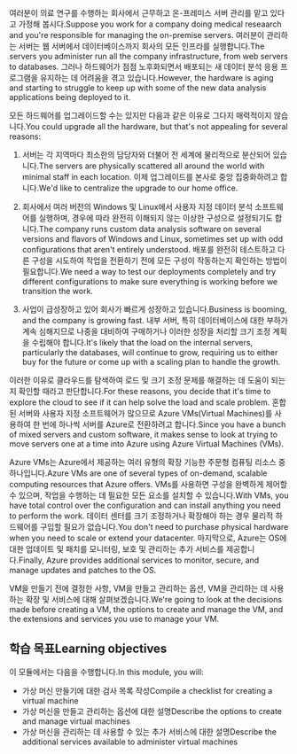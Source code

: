 <span data-ttu-id="7bb77-101">여러분이 의료 연구를 수행하는 회사에서 근무하고 온-프레미스 서버 관리를 맡고 있다고 가정해 봅시다.</span><span class="sxs-lookup"><span data-stu-id="7bb77-101">Suppose you work for a company doing medical reseaarch and you're responsible for managing the on-premise servers.</span></span> <span data-ttu-id="7bb77-102">여러분이 관리하는 서버는 웹 서버에서 데이터베이스까지 회사의 모든 인프라를 실행합니다.</span><span class="sxs-lookup"><span data-stu-id="7bb77-102">The servers you administer run all the company infrastructure, from web servers to databases.</span></span> <span data-ttu-id="7bb77-103">그러나 하드웨어가 점점 노후화되면서 배포되는 새 데이터 분석 응용 프로그램을 유지하는 데 어려움을 겪고 있습니다.</span><span class="sxs-lookup"><span data-stu-id="7bb77-103">However, the hardware is aging and starting to struggle to keep up with some of the new data analysis applications being deployed to it.</span></span>

<span data-ttu-id="7bb77-104">모든 하드웨어를 업그레이드할 수는 있지만 다음과 같은 이유로 그다지 매력적이지 않습니다.</span><span class="sxs-lookup"><span data-stu-id="7bb77-104">You could upgrade all the hardware, but that's not appealing for several reasons:</span></span>

1. <span data-ttu-id="7bb77-105">서버는 각 지역마다 최소한의 담당자와 더불어 전 세계에 물리적으로 분산되어 있습니다.</span><span class="sxs-lookup"><span data-stu-id="7bb77-105">The servers are physically scattered all around the world with minimal staff in each location.</span></span> <span data-ttu-id="7bb77-106">이제 업그레이드를 본사로 중앙 집중화하려고 합니다.</span><span class="sxs-lookup"><span data-stu-id="7bb77-106">We'd like to centralize the upgrade to our home office.</span></span>

1. <span data-ttu-id="7bb77-107">회사에서 여러 버전의 Windows 및 Linux에서 사용자 지정 데이터 분석 소프트웨어를 실행하며, 경우에 따라 완전히 이해되지 않는 이상한 구성으로 설정되기도 합니다.</span><span class="sxs-lookup"><span data-stu-id="7bb77-107">The company runs custom data analysis software on several versions and flavors of Windows and Linux, sometimes set up with odd configurations that aren't entirely understood.</span></span> <span data-ttu-id="7bb77-108">배포를 완전히 테스트하고 다른 구성을 시도하여 작업을 전환하기 전에 모든 구성이 작동하는지 확인하는 방법이 필요합니다.</span><span class="sxs-lookup"><span data-stu-id="7bb77-108">We need a way to test our deployments completely and try different configurations to make sure everything is working before we transition the work.</span></span>

1. <span data-ttu-id="7bb77-109">사업이 급성장하고 있어 회사가 빠르게 성장하고 있습니다.</span><span class="sxs-lookup"><span data-stu-id="7bb77-109">Business is booming, and the company is growing fast.</span></span> <span data-ttu-id="7bb77-110">내부 서버, 특히 데이터베이스에 대한 부하가 계속 심해지므로 나중을 대비하여 구매하거나 이러한 성장을 처리할 크기 조정 계획을 수립해야 합니다.</span><span class="sxs-lookup"><span data-stu-id="7bb77-110">It's likely that the load on the internal servers, particularly the databases, will continue to grow, requiring us to either buy for the future or come up with a scaling plan to handle the growth.</span></span>

<span data-ttu-id="7bb77-111">이러한 이유로 클라우드를 탐색하여 로드 및 크기 조정 문제를 해결하는 데 도움이 되는지 확인할 때라고 판단합니다.</span><span class="sxs-lookup"><span data-stu-id="7bb77-111">For these reasons, you decide that it's time to explore the cloud to see if it can help solve the load and scale problem.</span></span> <span data-ttu-id="7bb77-112">혼합된 서버와 사용자 지정 소프트웨어가 많으므로 Azure VMs(Virtual Machines)를 사용하여 한 번에 하나씩 서버를 Azure로 전환하려고 합니다.</span><span class="sxs-lookup"><span data-stu-id="7bb77-112">Since you have a bunch of mixed servers and custom software, it makes sense to look at trying to move servers one at a time into Azure using Azure Virtual Machines (VMs).</span></span>

<span data-ttu-id="7bb77-113">Azure VMs는 Azure에서 제공하는 여러 유형의 확장 기능한 주문형 컴퓨팅 리소스 중 하나입니다.</span><span class="sxs-lookup"><span data-stu-id="7bb77-113">Azure VMs are one of several types of on-demand, scalable computing resources that Azure offers.</span></span> <span data-ttu-id="7bb77-114">VMs를 사용하면 구성을 완벽하게 제어할 수 있으며, 작업을 수행하는 데 필요한 모든 요소를 설치할 수 있습니다.</span><span class="sxs-lookup"><span data-stu-id="7bb77-114">With VMs, you have total control over the configuration and can install anything you need to perform the work.</span></span> <span data-ttu-id="7bb77-115">데이터 센터를 크기 조정하거나 확장해야 하는 경우 물리적 하드웨어를 구입할 필요가 없습니다.</span><span class="sxs-lookup"><span data-stu-id="7bb77-115">You don't need to purchase physical hardware when you need to scale or extend your datacenter.</span></span> <span data-ttu-id="7bb77-116">마지막으로, Azure는 OS에 대한 업데이트 및 패치를 모니터링, 보호 및 관리하는 추가 서비스를 제공합니다.</span><span class="sxs-lookup"><span data-stu-id="7bb77-116">Finally, Azure provides additional services to monitor, secure, and manage updates and patches to the OS.</span></span>

<span data-ttu-id="7bb77-117">VM을 만들기 전에 결정한 사항, VM을 만들고 관리하는 옵션, VM을 관리하는 데 사용하는 확장 및 서비스에 대해 살펴보겠습니다.</span><span class="sxs-lookup"><span data-stu-id="7bb77-117">We're going to look at the decisions made before creating a VM, the options to create and manage the VM, and the extensions and services you use to manage your VM.</span></span>

## <a name="learning-objectives"></a><span data-ttu-id="7bb77-118">학습 목표</span><span class="sxs-lookup"><span data-stu-id="7bb77-118">Learning objectives</span></span>

<span data-ttu-id="7bb77-119">이 모듈에서는 다음을 수행합니다.</span><span class="sxs-lookup"><span data-stu-id="7bb77-119">In this module, you will:</span></span>

- <span data-ttu-id="7bb77-120">가상 머신 만들기에 대한 검사 목록 작성</span><span class="sxs-lookup"><span data-stu-id="7bb77-120">Compile a checklist for creating a virtual machine</span></span>
- <span data-ttu-id="7bb77-121">가상 머신을 만들고 관리하는 옵션에 대한 설명</span><span class="sxs-lookup"><span data-stu-id="7bb77-121">Describe the options to create and manage virtual machines</span></span>
- <span data-ttu-id="7bb77-122">가상 머신을 관리하는 데 사용할 수 있는 추가 서비스에 대한 설명</span><span class="sxs-lookup"><span data-stu-id="7bb77-122">Describe the additional services available to administer virtual machines</span></span>
